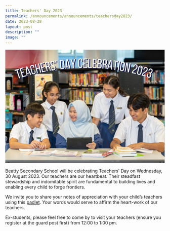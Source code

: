 ```yaml
---
title: Teachers' Day 2023
permalink: /announcements/announcements/teachersday2023/
date: 2023-08-28
layout: post
description: ""
image: ""
---
```

![teachersday2023](/images/teachersday2023.jpeg)

Beatty Secondary School will be celebrating Teachers' Day on Wednesday, 30 August 2023. Our teachers are our heartbeat. Their steadfast stewardship and indomitable spirit are fundamental to building lives and enabling every child to forge frontiers. 

We invite you to share your notes of appreciation with your child’s teachers using this [padlet](https://go.gov.sg/btytd23). Your words would serve to affirm the heart-work of our teachers. 

Ex-students, please feel free to come by to visit your teachers (ensure you register at the guard post first) from 12:00 to 1:00 pm.